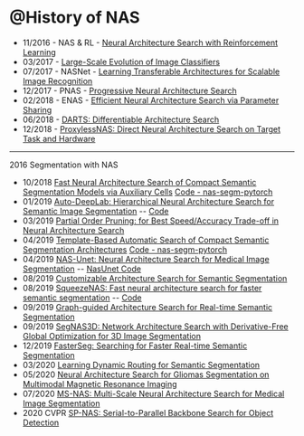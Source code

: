 
@History of NAS
===============

- 11/2016 - NAS & RL - [Neural Architecture Search with Reinforcement Learning](https://arxiv.org/abs/1611.01578)
- 03/2017 - [Large-Scale Evolution of Image Classifiers](https://arxiv.org/pdf/1703.01041.pdf)
- 07/2017 -  NASNet - [Learning Transferable Architectures for Scalable Image Recognition](https://arxiv.org/abs/1707.07012)
- 12/2017 - PNAS - [Progressive Neural Architecture Search](https://arxiv.org/abs/1712.00559)
- 02/2018 - ENAS - [Efficient Neural Architecture Search via Parameter Sharing](https://arxiv.org/abs/1802.03268)
- 06/2018 - [DARTS: Differentiable Architecture Search](https://arxiv.org/pdf/1806.09055.pdf)
- 12/2018 - [ProxylessNAS: Direct Neural Architecture Search on Target Task and Hardware](https://arxiv.org/pdf/1812.00332.pdf)

---------------------
2016 Segmentation with NAS

- 10/2018 [Fast Neural Architecture Search of Compact Semantic Segmentation Models via Auxiliary Cells](https://arxiv.org/abs/1810.10804) [Code - nas-segm-pytorch](https://github.com/DrSleep/nas-segm-pytorch)
- 01/2019 [Auto-DeepLab: Hierarchical Neural Architecture Search for Semantic Image Segmentation](https://arxiv.org/abs/1901.02985) -- [Code](https://github.com/NoamRosenberg/autodeeplab)
- 03/2019 [Partial Order Pruning: for Best Speed/Accuracy Trade-off in Neural Architecture Search](https://arxiv.org/abs/1903.03777)
- 04/2019 [Template-Based Automatic Search of Compact Semantic Segmentation Architectures](https://arxiv.org/abs/1904.02365)  [Code - nas-segm-pytorch](https://github.com/DrSleep/nas-segm-pytorch)
- 04/2019 [NAS-Unet: Neural Architecture Search for Medical Image Segmentation](https://github.com/junxnone/tech-io/files/4964014/08681706.pdf)  -- [NasUnet Code](https://github.com/tianbaochou/NasUnet)
- 08/2019 [Customizable Architecture Search for Semantic Segmentation](https://arxiv.org/abs/1908.09550)
- 08/2019 [SqueezeNAS: Fast neural architecture search for faster semantic segmentation](https://arxiv.org/abs/1908.01748) -- [Code](https://github.com/ashaw596/squeezenas)
- 09/2019 [Graph-guided Architecture Search for Real-time Semantic Segmentation](https://arxiv.org/abs/1909.06793)
- 09/2019 [SegNAS3D: Network Architecture Search with Derivative-Free Global Optimization for 3D Image Segmentation](https://arxiv.org/abs/1909.05962)
- 12/2019 [FasterSeg: Searching for Faster Real-time Semantic Segmentation](https://arxiv.org/abs/1912.10917)
- 03/2020 [Learning Dynamic Routing for Semantic Segmentation](https://arxiv.org/abs/2003.10401)
- 05/2020 [Neural Architecture Search for Gliomas Segmentation on Multimodal Magnetic Resonance Imaging](https://arxiv.org/pdf/2005.06338.pdf)
- 07/2020 [MS-NAS: Multi-Scale Neural Architecture Search for Medical Image Segmentation](https://arxiv.org/abs/2007.06151)
- 2020  CVPR [SP-NAS: Serial-to-Parallel Backbone Search for Object Detection](https://openaccess.thecvf.com/content_CVPR_2020/papers/Jiang_SP-NAS_Serial-to-Parallel_Backbone_Search_for_Object_Detection_CVPR_2020_paper.pdf)
